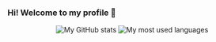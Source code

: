 ### Hi! Welcome to my profile 👋
<p align="center">
  <img alt="My GitHub stats" src="https://github-readme-stats.vercel.app/api?username=jakuski&count_private=true&show_icons=true&theme=react"/>
  <img alt="My most used languages" src="https://github-readme-stats.vercel.app/api/top-langs/?username=jakuski&langs_count=4&theme=react&layout=compact"/>
</p>

<!-- See https://github.com/anuraghazra/github-readme-stats -->

<!--
**jakuski/jakuski** is a ✨ _special_ ✨ repository because its `README.md` (this file) appears on your GitHub profile.

Here are some ideas to get you started:

- 🔭 I’m currently working on ...
- 🌱 I’m currently learning ...
- 👯 I’m looking to collaborate on ...
- 🤔 I’m looking for help with ...
- 💬 Ask me about ...
- 📫 How to reach me: ...
- 😄 Pronouns: ...
- ⚡ Fun fact: ...
-->
